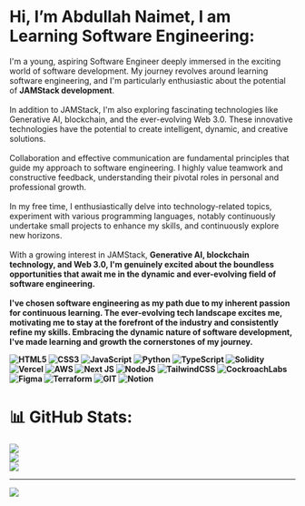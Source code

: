 # Hi, I’m Abdullah Naimet, I am Learning Software Engineering:
<p>I'm a young, aspiring Software Engineer deeply immersed in the exciting world of software development. My journey revolves around learning software engineering, and I'm particularly enthusiastic about the potential of <b>JAMStack development</b>.<br><br>In addition to JAMStack, I'm also exploring fascinating technologies like Generative AI, blockchain, and the ever-evolving Web 3.0. These innovative technologies have the potential to create intelligent, dynamic, and creative solutions.<br><br>Collaboration and effective communication are fundamental principles that guide my approach to software engineering. I highly value teamwork and constructive feedback, understanding their pivotal roles in personal and professional growth.<br><br>In my free time, I enthusiastically delve into technology-related topics, experiment with various programming languages, notably continuously undertake small projects to enhance my skills, and continuously explore new horizons.<br><br>With a growing interest in JAMStack, <b>Generative AI, blockchain technology, and Web 3.0, I'm genuinely excited about the boundless opportunities that await me in the dynamic and ever-evolving field of software engineering.<br><br>I've chosen software engineering as my path due to my inherent passion for continuous learning. The ever-evolving tech landscape excites me, motivating me to stay at the forefront of the industry and consistently refine my skills. Embracing the dynamic nature of software development, I've made learning and growth the cornerstones of my journey.<br></p>

![HTML5](https://img.shields.io/badge/html5-%23E34F26.svg?style=flat&logo=html5&logoColor=white) ![CSS3](https://img.shields.io/badge/css3-%231572B6.svg?style=flat&logo=css3&logoColor=white) ![JavaScript](https://img.shields.io/badge/javascript-%23323330.svg?style=flat&logo=javascript&logoColor=%23F7DF1E) ![Python](https://img.shields.io/badge/python-3670A0?style=flat&logo=python&logoColor=ffdd54) ![TypeScript](https://img.shields.io/badge/typescript-%23007ACC.svg?style=flat&logo=typescript&logoColor=white) ![Solidity](https://img.shields.io/badge/Solidity-%23363636.svg?style=flat&logo=solidity&logoColor=white) ![Vercel](https://img.shields.io/badge/vercel-%23000000.svg?style=flat&logo=vercel&logoColor=white) ![AWS](https://img.shields.io/badge/AWS-%23FF9900.svg?style=flat&logo=amazon-aws&logoColor=white) ![Next JS](https://img.shields.io/badge/Next-black?style=flat&logo=next.js&logoColor=white) ![NodeJS](https://img.shields.io/badge/node.js-6DA55F?style=flat&logo=node.js&logoColor=white) ![TailwindCSS](https://img.shields.io/badge/tailwindcss-%2338B2AC.svg?style=flat&logo=tailwind-css&logoColor=white) ![CockroachLabs](https://img.shields.io/badge/Cockroach%20Labs-6933FF?style=flat&logo=Cockroach%20Labs&logoColor=white) ![Figma](https://img.shields.io/badge/figma-%23F24E1E.svg?style=flat&logo=figma&logoColor=white) ![Terraform](https://img.shields.io/badge/terraform-%235835CC.svg?style=flat&logo=terraform&logoColor=white) ![GIT](https://img.shields.io/badge/Git-fc6d26?style=flat&logo=git&logoColor=white) ![Notion](https://img.shields.io/badge/Notion-%23000000.svg?style=flat&logo=notion&logoColor=white)
# 📊 GitHub Stats:
![](https://github-readme-stats.vercel.app/api?username=abdullahnaimet&theme=dark&hide_border=false&include_all_commits=true&count_private=true)<br/>
![](https://github-readme-streak-stats.herokuapp.com/?user=abdullahnaimet&theme=dark&hide_border=false)<br/>
![](https://github-readme-stats.vercel.app/api/top-langs/?username=abdullahnaimet&theme=dark&hide_border=false&include_all_commits=true&count_private=true&layout=compact)

---
[![](https://visitcount.itsvg.in/api?id=abdullahnaimet&icon=0&color=0)](https://visitcount.itsvg.in)

<!-- Proudly created with GPRM ( https://gprm.itsvg.in ) -->
